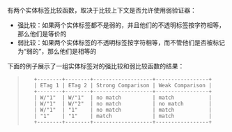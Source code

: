 有两个实体标签比较函数，取决于比较上下文是否允许使用弱验证器：

- 强比较：如果两个实体标签都不是弱的，并且他们的不透明标签按字符相等，那么他们是等价的
- 弱比较：如果两个实体标签的不透明标签按字符相等，而不管他们是否被标记为“弱的”，那么他们是相等的

下面的例子展示了一组实体标签对的强比较和弱比较函数的结果：

> ```
>    +--------+--------+-------------------+-----------------+
>    | ETag 1 | ETag 2 | Strong Comparison | Weak Comparison |
>    +--------+--------+-------------------+-----------------+
>    | W/"1"  | W/"1"  | no match          | match           |
>    | W/"1"  | W/"2"  | no match          | no match        |
>    | W/"1"  | "1"    | no match          | match           |
>    | "1"    | "1"    | match             | match           |
>    +--------+--------+-------------------+-----------------+
> ```

